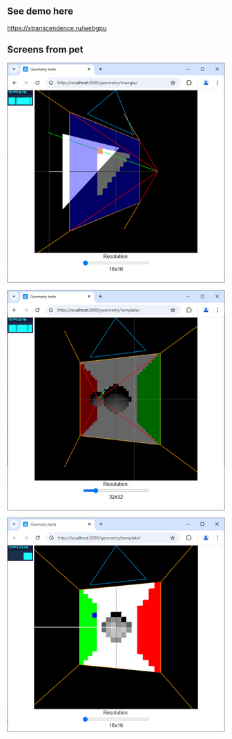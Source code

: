 ## See demo here 
https://xtranscendence.ru/webgpu

## Screens from pet
![Alt text](public/assets/images/screenshots/triangle_16x16.png)

![Alt text](public/assets/images/screenshots/template_32x32.png)

![Alt text](public/assets/images/screenshots/template_16x16.png)